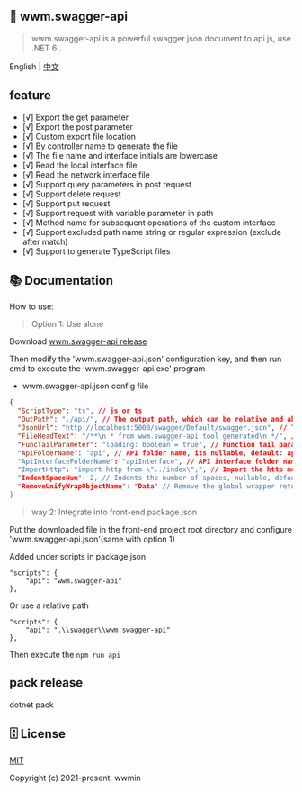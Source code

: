 ﻿## 🦄 wwm.swagger-api

> wwm.swagger-api is a powerful swagger json document to api js, use .NET 6 .

<span>English</span> |  <a href="README.zh-CN.md">中文</a>

## feature
- [√] Export the get parameter
- [√] Export the post parameter
- [√] Custom export file location
- [√] By controller name to generate the file
- [√] The file name and interface initials are lowercase
- [√] Read the local interface file
- [√] Read the network interface file
- [√] Support query parameters in post request
- [√] Support delete request
- [√] Support put request
- [√] Support request with variable parameter in path
- [√] Method name for subsequent operations of the custom interface
- [√] Support excluded path name string or regular expression (exclude after match)
- [√] Support to generate TypeScript files

## 📚 Documentation
How to use: 

> Option 1: Use alone

Download [wwm.swagger-api release](https://github.com/wwmin/wwm.swagger-api/releases)

Then modify the 'wwm.swagger-api.json' configuration key, and then run cmd to execute the 'wwm.swagger-api.exe' program

- wwm.swagger-api.json config file
```json
{
  "ScriptType": "ts", // js or ts
  "OutPath": "./api/", // The output path, which can be relative and absolute, is not nullable
  "JsonUrl": "http://localhost:5000/swagger/Default/swagger.json", // The path to read the swagger.json, or local swagger.json file, and cannot be empty
  "FileHeadText": "/**\n * from wwm.swagger-api tool generated\n */", // Custom file header information, nullable
  "FuncTailParameter": "loading: boolean = true", // Function tail parameter, nullable
  "ApiFolderName": "api", // API folder name, its nullable, default: api
  "ApiInterfaceFolderName": "apiInterface", // API interface folder name, nullable, default: apiInterface
  "ImportHttp": "import http from \"../index\";", // Import the http module, which can be nullable, default:import http from \"../index\";
  "IndentSpaceNum": 2, // Indents the number of spaces, nullable, default:2
  "RemoveUnifyWrapObjectName": "Data" // Remove the global wrapper return field, and if it is empty, use the full field type to return
}
```


> way 2: Integrate into front-end package.json

Put the downloaded file in the front-end project root directory and configure 'wwm.swagger-api.json'(same with option 1)

Added under scripts in package.json
```
"scripts": {
	"api": "wwm.swagger-api"
},
```

Or use a relative path

```
"scripts": {
	"api": ".\\swagger\\wwm.swagger-api"
},
```

Then execute the `npm run api`
## pack release
dotnet pack

## 🗄 License

[MIT](https://opensource.org/licenses/MIT)

Copyright (c) 2021-present, wwmin
